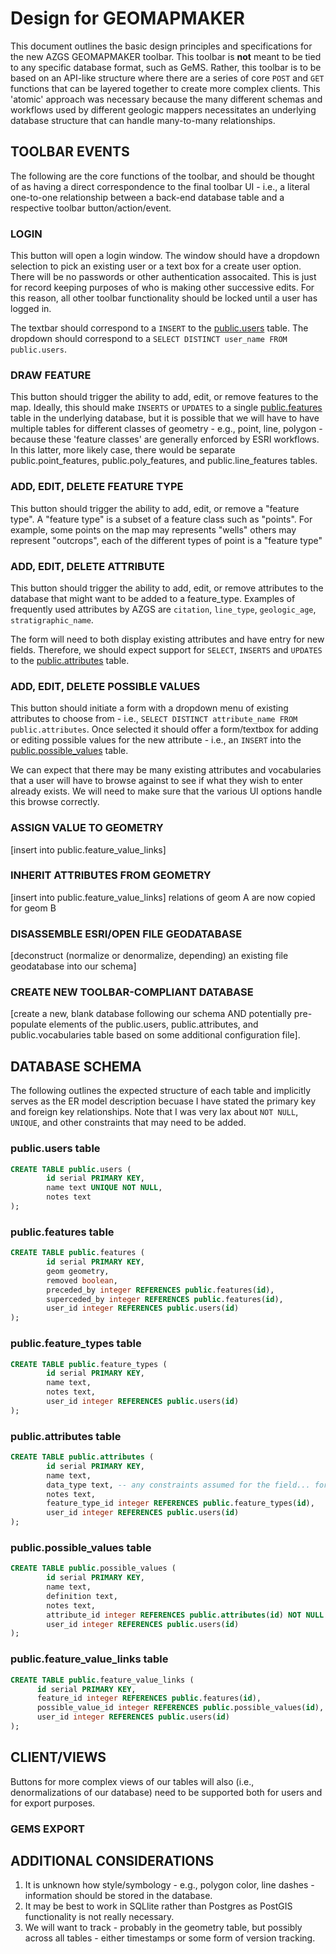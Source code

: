 # Design for GEOMAPMAKER
This document outlines the basic design principles and specifications for the new AZGS GEOMAPMAKER toolbar. This toolbar is **not** meant to be tied to any specific database format, such as GeMS. Rather, this toolbar is to be based on an API-like structure where there are a series of core `POST` and `GET` functions that can be layered together to create more complex clients. This 'atomic' approach was necessary because the many different schemas and workflows used by different geologic mappers necessitates an underlying database structure that can handle many-to-many relationships.

## TOOLBAR EVENTS
The following are the core functions of the toolbar, and should be thought of as having a direct correspondence to the final toolbar UI - i.e., a literal one-to-one relationship between a back-end database table and a respective toolbar button/action/event.

### LOGIN 
This button will open a login window. The window should have a dropdown selection to pick an existing user or a text box for a create user option. There will be no passwords or other authentication assocaited. This is just for record keeping purposes of who is making other successive edits. For this reason, all other toolbar functionality should be locked until a user has logged in.

The textbar should correspond to a `INSERT` to the [public.users](#publicusers-table) table.
The dropdown should correspond to a `SELECT DISTINCT user_name FROM public.users`.

### DRAW FEATURE 
This button should trigger the ability to add, edit, or remove features to the map. Ideally, this should make `INSERTS` or `UPDATES` to a single [public.features](#publicfeatures-table) table in the underlying database, but it is possible that we will have to have multiple tables for different classes of geometry - e.g., point, line, polygon - because these 'feature classes' are generally enforced by ESRI workflows. In this latter, more likely case, there would be separate public.point_features, public.poly_features, and public.line_features tables.

### ADD, EDIT, DELETE FEATURE TYPE
This button should trigger the ability to add, edit, or remove a "feature type". A "feature type" is a subset of a feature class such as "points". For example, some points on the map may represents "wells" others may represent "outcrops", each of the different types of point is a "feature type"

### ADD, EDIT, DELETE ATTRIBUTE 
This button should trigger the ability to add, edit, or remove attributes to the database that might want to be added to a feature_type. Examples of frequently used attributes by AZGS are `citation`, `line_type`, `geologic_age`, `stratigraphic_name`.

The form will need to both display existing attributes and have entry for new fields. Therefore, we should expect support for `SELECT`, `INSERTS` and `UPDATES` to the [public.attributes](#publicattributes-table) table. 

### ADD, EDIT, DELETE POSSIBLE VALUES 
This button should initiate a form with a dropdown menu of existing attributes to choose from - i.e., `SELECT DISTINCT attribute_name FROM public.attributes`. Once selected it should offer a form/textbox for adding or editing possible values for the new attribute - i.e., an `INSERT` into the [public.possible_values](#publicpossible_values-table) table.

We can expect that there may be many existing attributes and vocabularies that a user will have to browse against to see if what they wish to enter already exists. We will need to make sure that the various UI options handle this browse correctly.

### ASSIGN VALUE TO GEOMETRY
[insert into public.feature_value_links]

### INHERIT ATTRIBUTES FROM GEOMETRY
[insert into public.feature_value_links]
relations of geom A are now copied for geom B

### DISASSEMBLE ESRI/OPEN FILE GEODATABASE
[deconstruct (normalize or denormalize, depending) an existing file geodatabase into our schema]

### CREATE NEW TOOLBAR-COMPLIANT DATABASE
[create a new, blank database following our schema AND potentially pre-populate elements of the public.users, public.attributes, and public.vocabularies table based on some additional configuration file].

## DATABASE SCHEMA
The following outlines the expected structure of each table and implicitly serves as the ER model description becuase I have stated the primary key and foreign key relationships. Note that I was very lax about `NOT NULL`, `UNIQUE`, and other constraints that may need to be added. 

### public.users table
````SQL
CREATE TABLE public.users (
        id serial PRIMARY KEY, 
        name text UNIQUE NOT NULL, 
        notes text
);
````

### public.features table
````SQL
CREATE TABLE public.features (
        id serial PRIMARY KEY, 
        geom geometry, 
        removed boolean, 
        preceded_by integer REFERENCES public.features(id), 
        superceded_by integer REFERENCES public.features(id), 
        user_id integer REFERENCES public.users(id)
);
````

### public.feature_types table
````SQL
CREATE TABLE public.feature_types (
        id serial PRIMARY KEY,
        name text,
        notes text,
        user_id integer REFERENCES public.users(id)
);
 ````

### public.attributes table
````SQL
CREATE TABLE public.attributes (
        id serial PRIMARY KEY,
        name text,
        data_type text, -- any constraints assumed for the field... for example should it only be integers only or is a long text string expected field
        notes text,
        feature_type_id integer REFERENCES public.feature_types(id),
        user_id integer REFERENCES public.users(id)
);
 ````
 
 ### public.possible_values table
````SQL
CREATE TABLE public.possible_values (
        id serial PRIMARY KEY,
        name text,
        definition text,
        notes text,
        attribute_id integer REFERENCES public.attributes(id) NOT NULL
        user_id integer REFERENCES public.users(id)
);
 ````
 
 ### public.feature_value_links table
 ````SQL
CREATE TABLE public.feature_value_links (
       id serial PRIMARY KEY,
       feature_id integer REFERENCES public.features(id), 
       possible_value_id integer REFERENCES public.possible_values(id),
       user_id integer REFERENCES public.users(id)
);
````

## CLIENT/VIEWS
Buttons for more complex views of our tables will also (i.e., denormalizations of our database) need to be supported both for users and for export purposes.

### GEMS EXPORT

## ADDITIONAL CONSIDERATIONS
1. It is unknown how style/symbology - e.g., polygon color, line dashes - information should be stored in the database.
2. It may be best to work in SQLlite rather than Postgres as PostGIS functionality is not really necessary.
3. We will want to track - probably in the geometry table, but possibly across all tables - either timestamps or some form of version tracking.
